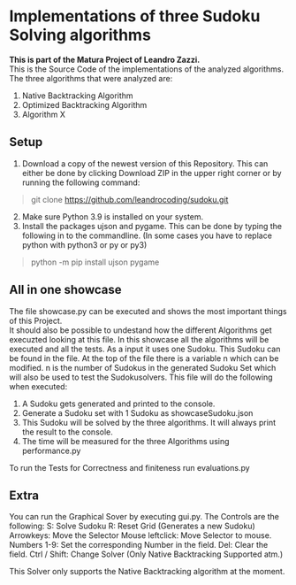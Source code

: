 # Implementations of three Sudoku Solving algorithms
**This is part of the Matura Project of Leandro Zazzi.**  
This is the Source Code of the implementations of the analyzed algorithms. 
The three algorithms that were analyzed are:
1. Native Backtracking Algorithm
1. Optimized Backtracking Algorithm
1. Algorithm X 


## Setup
1. Download a copy of the newest version of this Repository. This can either be done by clicking Download ZIP in the upper right corner or by running the following command:
> git clone https://github.com/leandrocoding/sudoku.git
2. Make sure Python 3.9 is installed on your system.
1. Install the packages ujson and pygame.
This can be done by typing the following in to the commandline. (In some cases you have to replace python with python3 or py or py3)
> python -m pip install ujson pygame   

## All in one showcase
The file showcase.py can be executed and shows the most important things of this Project.  
It should also be possible to undestand how the different Algorithms get execuzted looking at this file.
In this showcase all the algorithms will be executed and all the tests. As a input it uses one Sudoku. This Sudoku can be found in the file.
At the top of the file there is a variable n which can be modified. n is the number of Sudokus in the generated Sudoku Set which will also be used to test the Sudokusolvers. 
This file will do the following when executed:
1. A Sudoku gets generated and printed to the console.
1. Generate a Sudoku set with 1 Sudoku as showcaseSudoku.json
1. This Sudoku will be solved by the three algorithms. It will always print the result to the console. 
1. The time will be measured for the three Algorithms using performance.py

To run the Tests for Correctness and finiteness run evaluations.py





## Extra

You can run the Graphical Sover by executing gui.py.
The Controls are the following:
S: Solve Sudoku
R: Reset Grid (Generates a new Sudoku)
Arrowkeys: Move the Selector
Mouse leftclick: Move Selector to mouse.
Numbers 1-9: Set the corresponding Number in the field.
Del: Clear the field.
Ctrl / Shift: Change Solver (Only Native Backtracking Supported atm.)

This Solver only supports the Native Backtracking algorithm at the moment.


